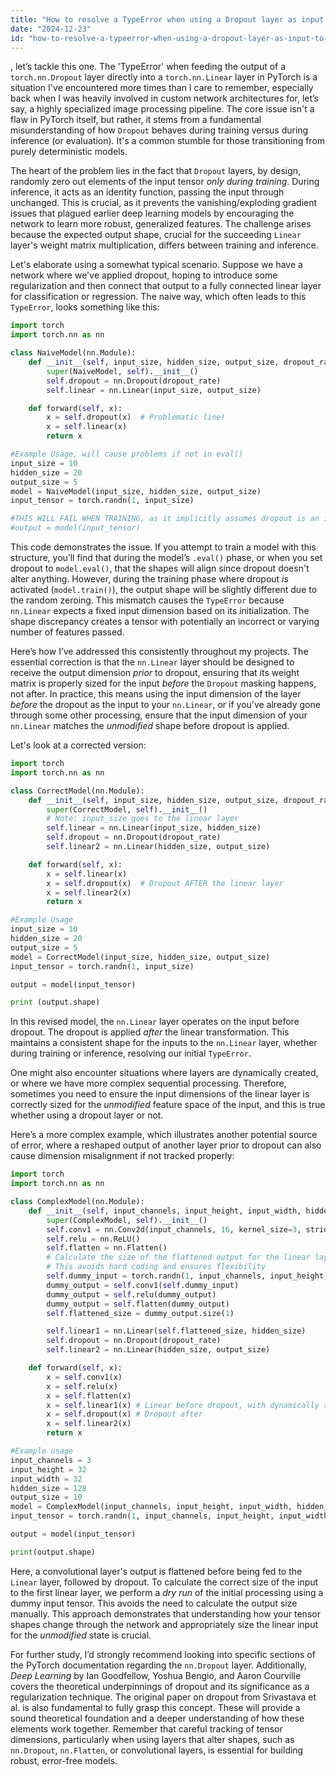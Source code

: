 ```yaml
---
title: "How to resolve a TypeError when using a Dropout layer as input to a linear layer in PyTorch?"
date: "2024-12-23"
id: "how-to-resolve-a-typeerror-when-using-a-dropout-layer-as-input-to-a-linear-layer-in-pytorch"
---
```


, let’s tackle this one. The 'TypeError' when feeding the output of a `torch.nn.Dropout` layer directly into a `torch.nn.Linear` layer in PyTorch is a situation I've encountered more times than I care to remember, especially back when I was heavily involved in custom network architectures for, let’s say, a highly specialized image processing pipeline. The core issue isn't a flaw in PyTorch itself, but rather, it stems from a fundamental misunderstanding of how `Dropout` behaves during training versus during inference (or evaluation). It's a common stumble for those transitioning from purely deterministic models.

The heart of the problem lies in the fact that `Dropout` layers, by design, randomly zero out elements of the input tensor *only during training*. During inference, it acts as an identity function, passing the input through unchanged. This is crucial, as it prevents the vanishing/exploding gradient issues that plagued earlier deep learning models by encouraging the network to learn more robust, generalized features. The challenge arises because the expected output shape, crucial for the succeeding `Linear` layer's weight matrix multiplication, differs between training and inference.

Let's elaborate using a somewhat typical scenario. Suppose we have a network where we've applied dropout, hoping to introduce some regularization and then connect that output to a fully connected linear layer for classification or regression. The naive way, which often leads to this `TypeError`, looks something like this:

```python
import torch
import torch.nn as nn

class NaiveModel(nn.Module):
    def __init__(self, input_size, hidden_size, output_size, dropout_rate=0.5):
        super(NaiveModel, self).__init__()
        self.dropout = nn.Dropout(dropout_rate)
        self.linear = nn.Linear(input_size, output_size)

    def forward(self, x):
        x = self.dropout(x)  # Problematic line!
        x = self.linear(x)
        return x

#Example Usage, will cause problems if not in eval()
input_size = 10
hidden_size = 20
output_size = 5
model = NaiveModel(input_size, hidden_size, output_size)
input_tensor = torch.randn(1, input_size)

#THIS WILL FAIL WHEN TRAINING, as it implicitly assumes dropout is an identity
#output = model(input_tensor)
```
This code demonstrates the issue. If you attempt to train a model with this structure, you’ll find that during the model’s `.eval()` phase, or when you set dropout to `model.eval()`, that the shapes will align since dropout doesn't alter anything. However, during the training phase where dropout *is* activated (`model.train()`), the output shape will be slightly different due to the random zeroing. This mismatch causes the `TypeError` because `nn.Linear` expects a fixed input dimension based on its initialization. The shape discrepancy creates a tensor with potentially an incorrect or varying number of features passed.

Here’s how I’ve addressed this consistently throughout my projects. The essential correction is that the `nn.Linear` layer should be designed to receive the output dimension *prior* to dropout, ensuring that its weight matrix is properly sized for the input *before* the `Dropout` masking happens, not after. In practice, this means using the input dimension of the layer *before* the dropout as the input to your `nn.Linear`, or if you’ve already gone through some other processing, ensure that the input dimension of your `nn.Linear` matches the *unmodified* shape before dropout is applied.

Let's look at a corrected version:

```python
import torch
import torch.nn as nn

class CorrectModel(nn.Module):
    def __init__(self, input_size, hidden_size, output_size, dropout_rate=0.5):
        super(CorrectModel, self).__init__()
        # Note: input_size goes to the linear layer
        self.linear = nn.Linear(input_size, hidden_size)
        self.dropout = nn.Dropout(dropout_rate)
        self.linear2 = nn.Linear(hidden_size, output_size)

    def forward(self, x):
        x = self.linear(x)
        x = self.dropout(x)  # Dropout AFTER the linear layer
        x = self.linear2(x)
        return x

#Example Usage
input_size = 10
hidden_size = 20
output_size = 5
model = CorrectModel(input_size, hidden_size, output_size)
input_tensor = torch.randn(1, input_size)

output = model(input_tensor)

print (output.shape)
```

In this revised model, the `nn.Linear` layer operates on the input before dropout. The dropout is applied *after* the linear transformation. This maintains a consistent shape for the inputs to the `nn.Linear` layer, whether during training or inference, resolving our initial `TypeError`.

One might also encounter situations where layers are dynamically created, or where we have more complex sequential processing. Therefore, sometimes you need to ensure the input dimensions of the linear layer is correctly sized for the *unmodified* feature space of the input, and this is true whether using a dropout layer or not.

Here’s a more complex example, which illustrates another potential source of error, where a reshaped output of another layer prior to dropout can also cause dimension misalignment if not tracked properly:

```python
import torch
import torch.nn as nn

class ComplexModel(nn.Module):
    def __init__(self, input_channels, input_height, input_width, hidden_size, output_size, dropout_rate=0.5):
        super(ComplexModel, self).__init__()
        self.conv1 = nn.Conv2d(input_channels, 16, kernel_size=3, stride=1, padding=1)
        self.relu = nn.ReLU()
        self.flatten = nn.Flatten()
        # Calculate the size of the flattened output for the linear layer
        # This avoids hard coding and ensures flexibility
        self.dummy_input = torch.randn(1, input_channels, input_height, input_width)
        dummy_output = self.conv1(self.dummy_input)
        dummy_output = self.relu(dummy_output)
        dummy_output = self.flatten(dummy_output)
        self.flattened_size = dummy_output.size(1)

        self.linear1 = nn.Linear(self.flattened_size, hidden_size)
        self.dropout = nn.Dropout(dropout_rate)
        self.linear2 = nn.Linear(hidden_size, output_size)

    def forward(self, x):
        x = self.conv1(x)
        x = self.relu(x)
        x = self.flatten(x)
        x = self.linear1(x) # Linear before dropout, with dynamically sized input!
        x = self.dropout(x) # Dropout after
        x = self.linear2(x)
        return x

#Example usage
input_channels = 3
input_height = 32
input_width = 32
hidden_size = 128
output_size = 10
model = ComplexModel(input_channels, input_height, input_width, hidden_size, output_size)
input_tensor = torch.randn(1, input_channels, input_height, input_width)

output = model(input_tensor)

print(output.shape)
```
Here, a convolutional layer's output is flattened before being fed to the `Linear` layer, followed by dropout. To calculate the correct size of the input to the first linear layer, we perform a *dry run* of the initial processing using a dummy input tensor. This avoids the need to calculate the output size manually. This approach demonstrates that understanding how your tensor shapes change through the network and appropriately size the linear input for the *unmodified* state is crucial.

For further study, I’d strongly recommend looking into specific sections of the PyTorch documentation regarding the `nn.Dropout` layer. Additionally, *Deep Learning* by Ian Goodfellow, Yoshua Bengio, and Aaron Courville covers the theoretical underpinnings of dropout and its significance as a regularization technique. The original paper on dropout from Srivastava et al. is also fundamental to fully grasp this concept. These will provide a sound theoretical foundation and a deeper understanding of how these elements work together. Remember that careful tracking of tensor dimensions, particularly when using layers that alter shapes, such as `nn.Dropout`, `nn.Flatten`, or convolutional layers, is essential for building robust, error-free models.
